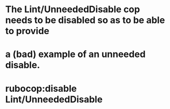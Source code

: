 # The Lint/UnneededDisable cop needs to be disabled so as to be able to provide
# a (bad) example of an unneeded disable.
# rubocop:disable Lint/UnneededDisable